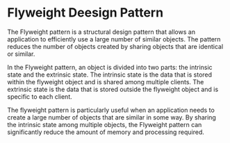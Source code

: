 # Flyweight Deesign Pattern

The Flyweight pattern is a structural design pattern that allows an application to efficiently use a large number of similar objects. The pattern reduces the number of objects created by sharing objects that are identical or similar.

In the Flyweight pattern, an object is divided into two parts: the intrinsic state and the extrinsic state. The intrinsic state is the data that is stored within the flyweight object and is shared among multiple clients. The extrinsic state is the data that is stored outside the flyweight object and is specific to each client.

The flyweight pattern is particularly useful when an application needs to create a large number of objects that are similar in some way. By sharing the intrinsic state among multiple objects, the Flyweight pattern can significantly reduce the amount of memory and processing required.
